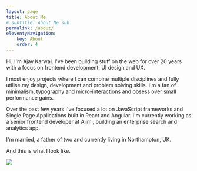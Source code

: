 ```yaml
---
layout: page
title: About Me
# subtitle: About Me sub
permalink: /about/
eleventyNavigation:
    key: About
    order: 4
---
```


Hi, I'm Ajay Karwal. I've been building stuff on the web for over 20 years with a focus on frontend development, UI design and UX. 

I most enjoy projects where I can combine multiple disciplines and fully utilise my design, development and problem solving skills. I'm a fan of minimalism, typography and micro-interactions and obsess over small performance gains.

Over the past few years I've focused a lot on JavaScript frameworks and Single Page Applications built in React and Angular. I'm currently working as a senior frontend developer at Aiimi, building an enterprise search and analytics app.

I'm married, a father of two and currently living in Northampton, UK.

And this is what I look like.

![](/assets/images/tearoom.jpg)